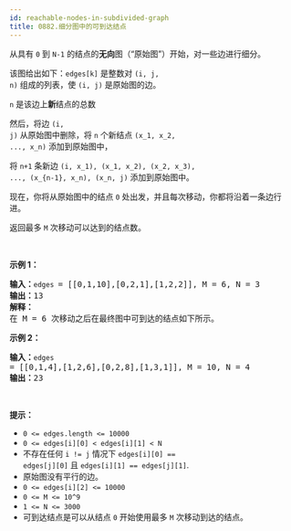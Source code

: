 ```yaml
---
id: reachable-nodes-in-subdivided-graph
title: 0882.细分图中的可到达结点
---
```

从具有 <code>0</code> 到 <code>N-1</code> 的结点的**无向**图（“原始图”）开始，对一些边进行细分。

该图给出如下：<code>edges[k]</code> 是整数对 <code>(i, j, n)</code> 组成的列表，使 <code>(i, j)</code> 是原始图的边。

<code>n</code> 是该边上**新**结点的总数

然后，将边 <code>(i, j)</code> 从原始图中删除，将 <code>n</code> 个新结点 <code>(x_1, x_2, ..., x_n)</code> 添加到原始图中，

将 <code>n+1</code> 条新边 <code>(i, x_1), (x_1, x_2), (x_2, x_3), ..., (x_{n-1}, x_n), (x_n, j)</code> 添加到原始图中。

现在，你将从原始图中的结点 <code>0</code> 处出发，并且每次移动，你都将沿着一条边行进。

返回最多 <code>M</code> 次移动可以达到的结点数。

 

**示例 1：**


<pre><strong>输入：</strong><code>edges </code>= [[0,1,10],[0,2,1],[1,2,2]], M = 6, N = 3<br/><strong>输出：</strong>13<br/><strong>解释：</strong><br/>在 M = 6 次移动之后在最终图中可到达的结点如下所示。<br/><img alt="" src="https://s3-lc-upload.s3.amazonaws.com/uploads/2018/08/01/origfinal.png"/><br/></pre>

**示例 2：**


<pre><strong>输入：</strong><code>edges </code>= [[0,1,4],[1,2,6],[0,2,8],[1,3,1]], M = 10, N = 4<br/><strong>输出：</strong>23</pre>

 

**提示：**

- <code>0 &lt;= edges.length &lt;= 10000</code>
- <code>0 &lt;= edges[i][0] &lt; edges[i][1] &lt; N</code>
- 不存在任何 <code>i != j</code> 情况下 <code>edges[i][0] == edges[j][0]</code> 且 <code>edges[i][1] == edges[j][1]</code>.
- 原始图没有平行的边。
- <code>0 &lt;= edges[i][2] &lt;= 10000</code>
- <code>0 &lt;= M &lt;= 10^9</code>
- <code>1 &lt;= N &lt;= 3000</code>
- 可到达结点是可以从结点 <code>0</code> 开始使用最多 <code>M</code> 次移动到达的结点。
 
